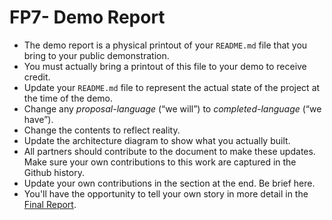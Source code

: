 # FP7- Demo Report

* The demo report is a physical printout of your ```README.md``` file that you bring to your public demonstration.
* You must actually bring a printout of this file to your demo to receive credit.
* Update your ```README.md``` file to represent the actual state of the project at the time of the demo.
* Change any *proposal-language* (“we will”) to *completed-language* (“we have”).
* Change the contents to reflect reality.
* Update the architecture diagram to show what you actually built.
* All partners should contribute to the document to make these updates. 
Make sure your own contributions to this work are captured in the Github history.
* Update your own contributions in the section at the end. Be brief here.
* You'll have the opportunity to tell your own story in more detail in the
[Final Report](https://github.com/oplS17projects/FP8/blob/master/README.md "Final Report instructions").
